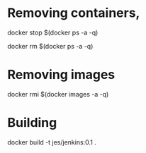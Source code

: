 # Removing containers,
docker stop $(docker ps -a -q)

docker rm $(docker ps -a -q)

# Removing images
docker rmi $(docker images -a -q)



# Building
docker build -t jes/jenkins:0.1 .
